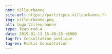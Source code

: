 ```yaml
---
nom: Villeurbanne
site-url: https://partitipez.villeurbanne.fr
img: villeurbanne.png
alt: logo Villeurbanne
type: featured-4
date: 2019-01-11 15:48:25 +0000
tag-fr: Consultation publique
tag-en: Public Consultation
---
```

